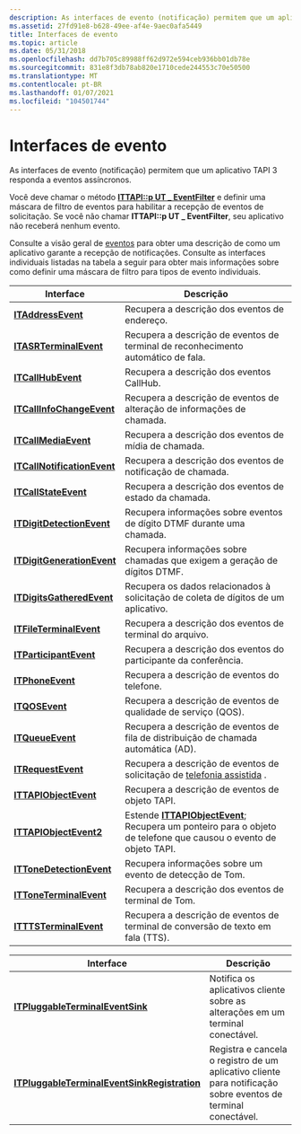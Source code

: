 ```yaml
---
description: As interfaces de evento (notificação) permitem que um aplicativo TAPI 3 responda a eventos assíncronos.
ms.assetid: 27fd91e8-b628-49ee-af4e-9aec0afa5449
title: Interfaces de evento
ms.topic: article
ms.date: 05/31/2018
ms.openlocfilehash: dd7b705c89988ff62d972e594ceb936bb01db78e
ms.sourcegitcommit: 831e8f3db78ab820e1710cede244553c70e50500
ms.translationtype: MT
ms.contentlocale: pt-BR
ms.lasthandoff: 01/07/2021
ms.locfileid: "104501744"
---
```

# <a name="event-interfaces"></a>Interfaces de evento

As interfaces de evento (notificação) permitem que um aplicativo TAPI 3 responda a eventos assíncronos.

Você deve chamar o método [**ITTAPI::p UT \_ EventFilter**](/windows/win32/api/tapi3if/nf-tapi3if-ittapi-put_eventfilter) e definir uma máscara de filtro de eventos para habilitar a recepção de eventos de solicitação. Se você não chamar **ITTAPI::p UT \_ EventFilter**, seu aplicativo não receberá nenhum evento.

Consulte a visão geral de [eventos](./asynchronous-spontaneous-events.md) para obter uma descrição de como um aplicativo garante a recepção de notificações. Consulte as interfaces individuais listadas na tabela a seguir para obter mais informações sobre como definir uma máscara de filtro para tipos de evento individuais.



| Interface                                                           | Descrição                                                                                                                                 |
|---------------------------------------------------------------------|---------------------------------------------------------------------------------------------------------------------------------------------|
| [**ITAddressEvent**](/windows/win32/api/tapi3if/nn-tapi3if-itaddressevent)                   | Recupera a descrição dos eventos de endereço.                                                                                                |
| [**ITASRTerminalEvent**](/windows/win32/api/tapi3if/nn-tapi3if-itasrterminalevent)           | Recupera a descrição de eventos de terminal de reconhecimento automático de fala.                                                                  |
| [**ITCallHubEvent**](/windows/win32/api/tapi3if/nn-tapi3if-itcallhubevent)                   | Recupera a descrição dos eventos CallHub.                                                                                                |
| [**ITCallInfoChangeEvent**](/windows/win32/api/tapi3if/nn-tapi3if-itcallinfochangeevent)     | Recupera a descrição de eventos de alteração de informações de chamada.                                                                                |
| [**ITCallMediaEvent**](/windows/win32/api/tapi3if/nn-tapi3if-itcallmediaevent)               | Recupera a descrição dos eventos de mídia de chamada.                                                                                             |
| [**ITCallNotificationEvent**](/windows/win32/api/tapi3if/nn-tapi3if-itcallnotificationevent) | Recupera a descrição dos eventos de notificação de chamada.                                                                                      |
| [**ITCallStateEvent**](/windows/win32/api/tapi3if/nn-tapi3if-itcallstateevent)               | Recupera a descrição dos eventos de estado da chamada.                                                                                             |
| [**ITDigitDetectionEvent**](/windows/win32/api/tapi3if/nn-tapi3if-itdigitdetectionevent)     | Recupera informações sobre eventos de dígito DTMF durante uma chamada.                                                                                |
| [**ITDigitGenerationEvent**](/windows/win32/api/tapi3if/nn-tapi3if-itdigitgenerationevent)   | Recupera informações sobre chamadas que exigem a geração de dígitos DTMF.                                                               |
| [**ITDigitsGatheredEvent**](/windows/win32/api/tapi3if/nn-tapi3if-itdigitsgatheredevent)     | Recupera os dados relacionados à solicitação de coleta de dígitos de um aplicativo.                                                                         |
| [**ITFileTerminalEvent**](/windows/win32/api/tapi3if/nn-tapi3if-itfileterminalevent)         | Recupera a descrição dos eventos de terminal do arquivo.                                                                                          |
| [**ITParticipantEvent**](./itparticipantevent.md)           | Recupera a descrição dos eventos do participante da conferência.                                                                                 |
| [**ITPhoneEvent**](/windows/win32/api/tapi3if/nn-tapi3if-itphoneevent)                       | Recupera a descrição de eventos do telefone.                                                                                                  |
| [**ITQOSEvent**](/windows/win32/api/tapi3if/nn-tapi3if-itqosevent)                           | Recupera a descrição de eventos de qualidade de serviço (QOS).                                                                               |
| [**ITQueueEvent**](/windows/win32/api/tapi3cc/nn-tapi3cc-itqueueevent)                       | Recupera a descrição de eventos de fila de distribuição de chamada automática (AD).                                                                |
| [**ITRequestEvent**](/windows/win32/api/tapi3if/nn-tapi3if-itrequestevent)                   | Recupera a descrição de eventos de solicitação de [telefonia assistida](./assisted-telephony-overview.md) .                                 |
| [**ITTAPIObjectEvent**](/windows/win32/api/tapi3if/nn-tapi3if-ittapiobjectevent)             | Recupera a descrição de eventos de objeto TAPI.                                                                                            |
| [**ITTAPIObjectEvent2**](/windows/win32/api/tapi3if/nn-tapi3if-ittapiobjectevent2)           | Estende [**ITTAPIObjectEvent**](/windows/win32/api/tapi3if/nn-tapi3if-ittapiobjectevent); Recupera um ponteiro para o objeto de telefone que causou o evento de objeto TAPI. |
| [**ITToneDetectionEvent**](/windows/win32/api/tapi3if/nn-tapi3if-ittonedetectionevent)       | Recupera informações sobre um evento de detecção de Tom.                                                                                         |
| [**ITToneTerminalEvent**](/windows/win32/api/tapi3if/nn-tapi3if-ittoneterminalevent)         | Recupera a descrição dos eventos de terminal de Tom.                                                                                          |
| [**ITTTSTerminalEvent**](/windows/win32/api/tapi3if/nn-tapi3if-itttsterminalevent)           | Recupera a descrição de eventos de terminal de conversão de texto em fala (TTS).                                                                          |



 



| Interface                                                                                             | Descrição                                                                                      |
|-------------------------------------------------------------------------------------------------------|--------------------------------------------------------------------------------------------------|
| [**ITPluggableTerminalEventSink**](/windows/win32/api/tapi3/nn-tapi3-itpluggableterminaleventsink)                         | Notifica os aplicativos cliente sobre as alterações em um terminal conectável.                              |
| [**ITPluggableTerminalEventSinkRegistration**](/windows/win32/api/tapi3/nn-tapi3-itpluggableterminaleventsinkregistration) | Registra e cancela o registro de um aplicativo cliente para notificação sobre eventos de terminal conectável. |



 

 

 
